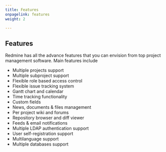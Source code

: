 ```yaml
---
title: Features
onpagelink: features
weight: 2

---
```



Features
--------

Redmine has all the advance features that you can envision from top project management software. Main features include

*   Multiple projects support
*   Multiple subproject support
*   Flexible role based access control
*   Flexible issue tracking system
*   Gantt chart and calendar
*   Time tracking functionality
*   Custom fields
*   News, documents & files management
*   Per project wiki and forums
*   Repository browser and diff viewer
*   Feeds & email notifications
*   Multiple LDAP authentication support
*   User self-registration support
*   Multilanguage support
*   Multiple databases support